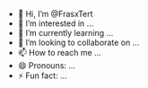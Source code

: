 - 👋 Hi, I’m @FrasxTert
- 👀 I’m interested in ...
- 🌱 I’m currently learning ...
- 💞️ I’m looking to collaborate on ...
- 📫 How to reach me ...
- 😄 Pronouns: ...
- ⚡ Fun fact: ...

<!---
FrasxTert/FrasxTert is a ✨ special ✨ repository because its `README.md` (this file) appears on your GitHub profile.
You can click the Preview link to take a look at your changes.
--->
